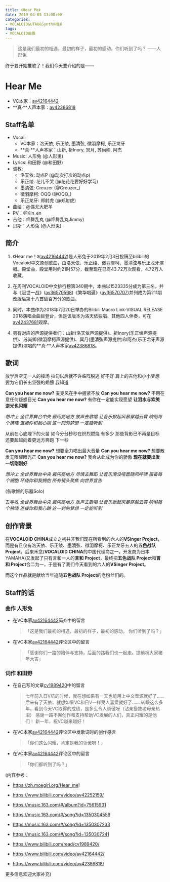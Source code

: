```yaml
---
title: 《Hear Me》
date: 2019-04-05 13:00:00
categories:
- VOCALOID&UTAU&SynthV相关
tags:
- VOCALOID曲推
---
```


> 这是我们最初的相遇，最初的样子，最初的感动。你们听到了吗？ ——人形兔

终于要开始推歌了！我们今天要介绍的是——

# Hear Me

* VC本家：[av42164442](https://www.bilibili.com/video/av42164442/)
* **真·**人声本家：[av42386818](http://www.bilibili.com/video/av42386818/)

## Staff名单
* Vocal:
  * VC本家：洛天依, 乐正绫, 墨清弦, 徵羽摩柯, 乐正龙牙
  * **真·**人声本家：山新, 祈Inory, 冥月, 苏尚卿, 阿杰
* Music: 人形兔 (@人形兎)
* Lyrics: 和田野 (@和田野)
* 调教:
  * 洛天依: 动点P (@动次打次的动点p)
  * 乐正绫: 花儿不哭 (@花花花要好好学习)
  * 墨清弦: Creuzer (@Creuzer_)
  * 徵羽摩柯: OQQ (@OQQ_)
  * 乐正龙牙: 郑射虎 (@郑射虎)
* 曲绘：@偶尤大肥羊
* PV：@Kin_en
* 吉他：绛舞乱丸 (@绛舞乱丸Jimmy)
* 贝斯：人形兔 (@人形兎)

## 简介

1. 《Hear me！》([av42164442](https://www.bilibili.com/video/av42164442/))是人形兔于2019年2月3日投稿至bilibili的Vocaloid中文原创歌曲，由洛天依、乐正绫、徵羽摩柯、墨清弦与乐正龙牙演唱。殿堂曲，殿堂用时约21时57分，截至现在已有43.72万次观看，4.72万人收藏。

2. 在周刊VOCALOID中文排行榜第340期中，本曲以1523335分成为第三名，并与《冠世一战》([av36570568](https://www.bilibili.com/video/av36570568/))《繁华唱遍》([av36570707](https://www.bilibili.com/video/av36570707/))并列成为第211期改版后第十八首破百万分的歌曲。

3. 同时，本曲作为2018年7月20日举办的Bilibili Macro Link-VISUAL RELEASE 2018演唱会曲目登台，但是该版本为洛天依独唱、其他四人伴奏，可在[av42437681](https://www.bilibili.com/video/av42437681/)观摩。

4. 另有对应的声源提供者们：山新(洛天依声源提供)、祈Inory(乐正绫声源提供)、苏尚卿(徵羽摩柯声源提供)、冥月(墨清弦声源提供)和阿杰(乐正龙牙声源提供)演唱的**真·**人声本家[av42386818](http://www.bilibili.com/video/av42386818/)。

## 歌词

放学后空无一人的操场
拉勾以后就不许临阵脱逃 好不好
肩上的吉他和小小梦想
要为它们长出坚强的翅膀 我知道

**Can you hear me now?** 麦克风在手中握紧不放
**Can you hear me now?** 不用在意任何疑惑目光
**Can you hear me now?** 有你在一定能实现愿望
**让泪水与欢笑 逆光也闪耀**

<em>想冲上
全世界舞台中央
最闪亮地方 放声去歌唱
让音乐掀起风暴穿越云霄
响彻每个拂晓
连接你和我心跳
这一刻的梦想 一定能听到</em>

从前在心底埋下的火苗
如今分分秒秒在炽烈燃烧 有多少
那些背影已不再是目标
还要超越向着更远方奔跑 下一秒

**Can you hear me now?** 想要全力唱出最大音量
**Can you hear me now?** 想要散发无限耀眼光芒
**Can you hear me now?** 我会从此成为你的骄傲
**现在就要出发 一切刚刚好**

<em>想冲上
全世界舞台中央
最闪亮地方 尽情去舞蹈
让音乐淹没喧嚣随风呼啸
振奋每个细胞
环绕你和我拥抱
所有镜头聚焦 向世界宣告</em>

(各歌姬的乐器Solo)

去寻找<em>
全世界舞台中央
最闪亮地方 放声去歌唱
让音乐掀起风暴穿越云霄
响彻每个拂晓
连接你和我心跳
这一刻的梦想 一定能听到</em>

## 创作背景

在**VOCALOID CHINA**成立之初并非我们现在所看到的六人的**VSinger Project**，而是有且仅有洛天依、乐正绫、墨清弦、徵羽摩柯、乐正龙牙五人的**五色战队 Project**，后来禾念(**VOCALOID CHINA**的中国代理商之一，开发商为日本YAMAHA)又发起了只有言和一人的**言和 Project**，最终把**五色战队 Project**和**言和 Project**合二为一，于是有了我们今天看到的六人的**VSinger Project**。

而这个作品就是献给当年追随**五色战队 Project**的老粉丝们的。

## Staff的话

### 曲作 人形兔

* 在VC本家[av42164442](https://www.bilibili.com/video/av42164442/)简介中的留言
  > 「这是我们最初的相遇，最初的样子，最初的感动。
你们听到了吗？」

* 在VC本家[av42164442](https://www.bilibili.com/video/av42164442/)评论区中的留言
  > 「感谢你们一路的陪伴与支持，后面的路我们也一起走。提前祝大家猪年大吉」

### 词作 和田野

* 在自己写的文章[cv1989420](https://www.bilibili.com/read/cv1989420/)中的留言
  > 七年前入日V坑的时候，就在想如果有一天也能用上中文音源就好了……
  > 后来有了天依，就想如果VC和日V一样受人喜爱就好了……
  > 转眼这么多年，看到今天VC取得的成绩，是多么令人骄傲呀（沾亲搭故老母亲热泪）
  > 感谢一路不懈创作和支持帮助VC发展的人们，真正闪耀的是他们！
  > 新一年，祝VC越来越好！

* 在VC本家[av42164442](https://www.bilibili.com/video/av42164442/)评论区中发歌词时的创作感言
  > 「你们这么闪耀，肯定是我的骄傲呀！」

* 在VC本家[av42164442](https://www.bilibili.com/video/av42164442/)评论区中的留言
  > 「你们都听到了吗？」



(内容参考：

* https://zh.moegirl.org/Hear_me!

* https://www.bilibili.com/video/av42252159/

* https://music.163.com/#/album?id=75615931
* https://music.163.com/#/song?id=1350304559
* https://music.163.com/#/song?id=1350307233
* https://music.163.com/#/song?id=1350307241

* https://www.bilibili.com/read/cv1989420/

* https://www.bilibili.com/video/av42164442/
* https://www.bilibili.com/video/av42386818/

更多信息欢迎大家补充)
